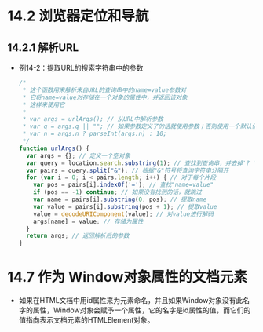 # 14.2 浏览器定位和导航
## 14.2.1 解析URL
- 例14-2：提取URL的搜索字符串中的参数
  ```javascript
  /*
   * 这个函数用来解析来自URL的查询串中的name=value参数对 
   * 它将name=value对存储在一个对象的属性中，并返回该对象 
   * 这样来使用它 
   * 
   * var args = urlArgs(); // 从URL中解析参数 
   * var q = args.q || ""; // 如果参数定义了的话就使用参数；否则使用一个默认值 
   * var n = args.n ? parseInt(args.n) : 10; 
   */
  function urlArgs() {
    var args = {}; // 定义一个空对象    
    var query = location.search.substring(1); // 查找到查询串，并去掉'? '    
    var pairs = query.split("&"); // 根据"&"符号将查询字符串分隔开    
    for (var i = 0; i < pairs.length; i++) { // 对于每个片段        
      var pos = pairs[i].indexOf('='); // 查找"name=value"        
      if (pos == -1) continue; // 如果没有找到的话，就跳过        
      var name = pairs[i].substring(0, pos); // 提取name        
      var value = pairs[i].substring(pos + 1); // 提取value        
      value = decodeURIComponent(value); // 对value进行解码        
      args[name] = value; // 存储为属性    
    }    
    return args; // 返回解析后的参数
  }
  ```

# 14.7 作为 Window对象属性的文档元素
- 如果在HTML文档中用id属性来为元素命名，并且如果Window对象没有此名字的属性，Window对象会赋予一个属性，它的名字是id属性的值，而它们的值指向表示文档元素的HTMLElement对象。